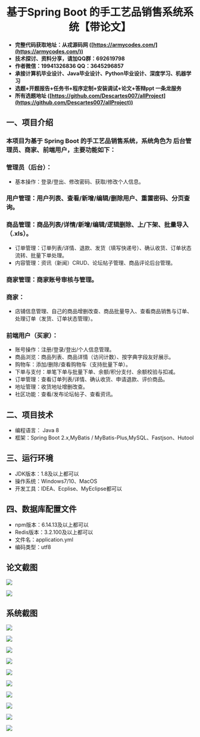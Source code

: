 <h1 align="center">基于Spring Boot 的手工艺品销售系统系统【带论文】</h1></p>

- <b>完整代码获取地址：从戎源码网 ([https://armycodes.com/](https://armycodes.com/))</b>
- <b>技术探讨、资料分享，请加QQ群：692619798</b>
- <b>作者微信：19941326836  QQ：3645296857</b>
- <b>承接计算机毕业设计、Java毕业设计、Python毕业设计、深度学习、机器学习</b>
- <b>选题+开题报告+任务书+程序定制+安装调试+论文+答辩ppt 一条龙服务</b>
- <b>所有选题地址 ([https://github.com/Descartes007/allProject](https://github.com/Descartes007/allProject)) </b>

## 一、项目介绍

### 本项目为基于 Spring Boot 的手工艺品销售系统，系统角色为 后台管理员、商家、前端用户，主要功能如下：
### 管理员（后台）：
- 基本操作：登录/登出、修改密码、获取/修改个人信息。
### 用户管理：用户列表、查看/新增/编辑/删除用户、重置密码、分页查询。
### 商品管理：商品列表/详情/新增/编辑/逻辑删除、上/下架、批量导入（.xls）。
- 订单管理：订单列表/详情、退款、发货（填写快递号）、确认收货、订单状态流转、批量下单处理。
- 内容管理：资讯（新闻）CRUD、论坛帖子管理、商品评论后台管理。
### 商家管理：商家账号审核与管理。
### 商家：
- 店铺信息管理、自己的商品增删改查、商品批量导入、查看商品销售与订单、处理订单（发货、订单状态管理）。
### 前端用户（买家）：
- 账号操作：注册/登录/登出/个人信息管理。
- 商品浏览：商品列表、商品详情（访问计数）、按字典字段友好展示。
- 购物车：添加/删除/查看购物车（支持批量下单）。
- 下单与支付：单笔下单与批量下单、余额/积分支付、余额校验与扣减。
- 订单管理：查看订单列表/详情、确认收货、申请退款、评价商品。
- 地址管理：收货地址增删改查。
- 社区功能：查看/发布论坛帖子、查看资讯。

## 二、项目技术

- 编程语言： Java 8
- 框架：Spring Boot 2.x,MyBatis / MyBatis-Plus,MySQL、Fastjson、Hutool


## 三、运行环境

- JDK版本：1.8及以上都可以
- 操作系统：Windows7/10、MacOS
- 开发工具：IDEA、Ecplise、MyEclipse都可以

## 四、数据库配置文件

- npm版本：6.14.13及以上都可以
- Redis版本：3.2.100及以上都可以
- 文件名：application.yml
- 编码类型：utf8

## 论文截图

![](screenshot/1.png)

![](screenshot/2.png)

## 系统截图

![](screenshot/3.png)

![](screenshot/4.png)

![](screenshot/5.png)

![](screenshot/6.png)

![](screenshot/7.png)

![](screenshot/8.png)

![](screenshot/9.png)

![](screenshot/10.png)

![](screenshot/11.png)

![](screenshot/12.png)